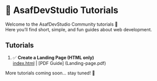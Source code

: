 # 📖 AsafDevStudio Tutorials

Welcome to the AsafDevStudio Community tutorials 🚀  
Here you’ll find short, simple, and fun guides about web development.

## Tutorials
1. ✅ **Create a Landing Page (HTML only)**  
   [index.html](index.html) | [PDF Guide] (Landing-page.pdf)

More tutorials coming soon... stay tuned! 🎉
